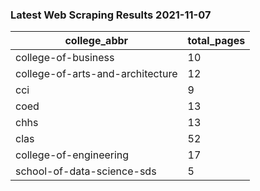 ### Latest Web Scraping Results 2021-11-07

|college_abbr|total_pages|
| ----------- | ----------- |
|college-of-business|10|
|college-of-arts-and-architecture|12|
|cci|9|
|coed|13|
|chhs|13|
|clas|52|
|college-of-engineering|17|
|school-of-data-science-sds|5|
